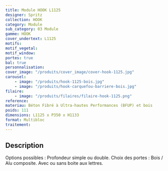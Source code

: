 ```yaml
---
title: Module HOOK L1125
designer: Spritz
collection: HOOK
category: Module
sub_category: 03 Module
gamme: HOOK
cover_undertext: L1125
motifs:
motif_vegetal:
motif_window:
portes: true
bal: true
personnalisation:
cover_image: "/produits/cover_image/cover-hook-1125.jpg"
carousel:
    - image: "/produits/hook-1125-bois.jpg"
    - image: "/produits/hook-carquefou-barriere-bois.jpg"
filaire:
    - image: "/produits/filaires/filaire-hook-1125.png"
reference:
materiau: Béton Fibré à Ultra-hautes Performances (BFUP) et bois
poids: 111
dimensions: L1125 x P350 x H1133
format: Multibloc
traitement:
---
```


## Description

Options possibles : Profondeur simple ou double. Choix des portes : Bois / Alu
composite. Avec ou sans boite aux lettres.
